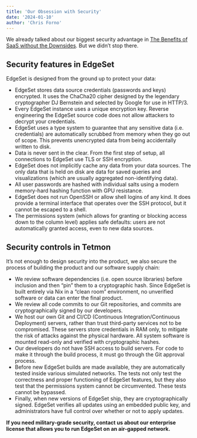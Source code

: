 ```yaml
---
title: 'Our Obsession with Security'
date: '2024-01-10'
author: 'Chris Forno'
---
```


We already talked about our biggest security advantage in [The Benefits of SaaS without the Downsides](the-benefits-of-sass-without-the-downsides). But we didn’t stop there.

## Security features in EdgeSet
EdgeSet is designed from the ground up to protect your data:

- EdgeSet stores data source credentials (passwords and keys) encrypted. It uses the ChaCha20 cipher designed by the legendary cryptographer DJ Bernstein and selected by Google for use in HTTP/3.
- Every EdgeSet instance uses a unique encryption key. Reverse engineering the EdgeSet source code does not allow attackers to decrypt your credentials.
- EdgeSet uses a type system to guarantee that any sensitive data (i.e. credentials) are automatically scrubbed from memory when they go out of scope. This prevents unencrypted data from being accidentally written to disk.
- Data is never sent in the clear. From the first step of setup, all connections to EdgeSet use TLS or SSH encryption.
- EdgeSet does not implicitly cache any data from your data sources. The only data that is held on disk are data for saved queries and visualizations (which are usually aggregated non-identifying data).
- All user passwords are hashed with individual salts using a modern memory-hard hashing function with GPU resistance.
- EdgeSet does not run OpenSSH or allow shell logins of any kind. It does provide a terminal interface that operates over the SSH protocol, but it cannot be escaped to a shell.
- The permissions system (which allows for granting or blocking access down to the column level) applies safe defaults: users are not automatically granted access, even to new data sources.

## Security controls in Tetmon
It’s not enough to design security into the product, we also secure the process of building the product and our software supply chain:

- We review software dependencies (i.e. open source libraries) before inclusion and then “pin” them to a cryptographic hash. Since EdgeSet is built entirely via Nix in a “clean room” environment, no unverified software or data can enter the final product.
- We review all code commits to our Git repositories, and commits are cryptographically signed by our developers.
- We host our own Git and CI/CD (Continuous Integration/Continuous Deployment) servers, rather than trust third-party services not to be compromised. These servers store credentials in RAM only, to mitigate the risk of attacks against the physical hardware. All system software is mounted read-only and verified with cryptographic hashes.
- Our developers do not have SSH access to build servers. For code to make it through the build process, it must go through the Git approval process.
- Before new EdgeSet builds are made available, they are automatically tested inside various simulated networks. The tests not only test the correctness and proper functioning of EdgeSet features, but they also test that the permissions system cannot be circumvented. These tests cannot be bypassed.
- Finally, when new versions of EdgeSet ship, they are cryptographically signed. EdgeSet verifies all updates using an embedded public key, and administrators have full control over whether or not to apply updates.

__If you need military-grade security, contact us about our enterprise license that allows you to run EdgeSet on an air-gapped network.__
